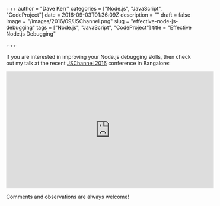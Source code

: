 +++
author = "Dave Kerr"
categories = ["Node.js", "JavaScript", "CodeProject"]
date = 2016-09-03T01:36:09Z
description = ""
draft = false
image = "/images/2016/09/JSChannel.png"
slug = "effective-node-js-debugging"
tags = ["Node.js", "JavaScript", "CodeProject"]
title = "Effective Node.js Debugging"

+++


If you are interested in improving your Node.js debugging skills, then check out my talk at the recent [JSChannel 2016]() conference in Bangalore:

<iframe width="560" height="315" src="https://www.youtube.com/embed/-iCygy2wGpM" frameborder="0" allowfullscreen></iframe>

Comments and observations are always welcome!


